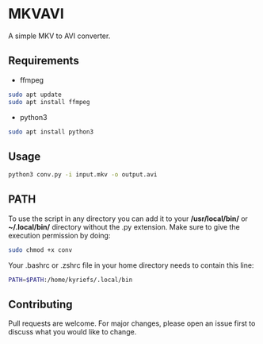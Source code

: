# MKVAVI

A simple MKV to AVI converter.

## Requirements

- ffmpeg

```bash
sudo apt update
sudo apt install ffmpeg
```


- python3

```bash
sudo apt install python3
```

## Usage

```bash
python3 conv.py -i input.mkv -o output.avi
```

## PATH
To use the script in any directory you can add it to your **/usr/local/bin/** or **~/.local/bin/** directory without the .py extension.
Make sure to give the execution permission by doing:

```bash
sudo chmod +x conv
```
Your .bashrc or .zshrc file in your home directory needs to contain this line:

```bash
PATH=$PATH:/home/kyriefs/.local/bin
```

## Contributing
Pull requests are welcome. For major changes, please open an issue first to discuss what you would like to change.
